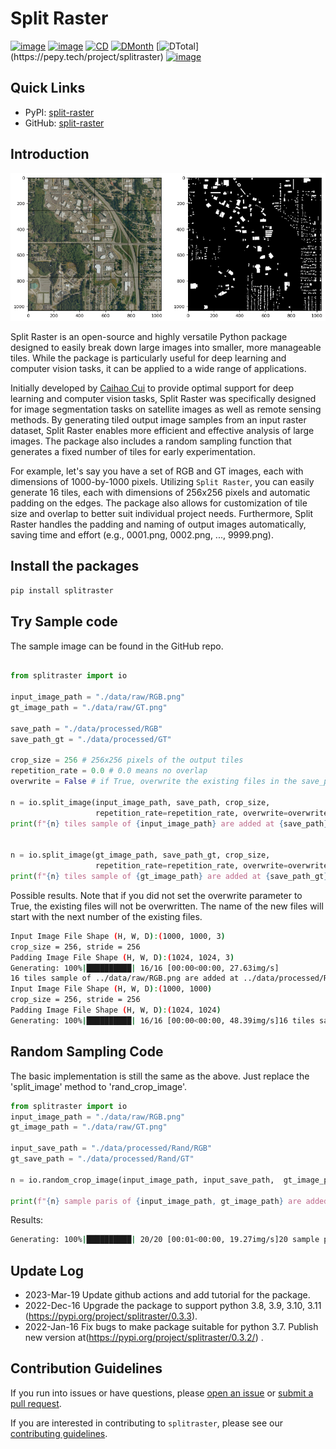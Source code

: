 # Split Raster

[![image](https://img.shields.io/pypi/pyversions/splitraster)](https://python.org/pypi/splitraster)
[![image](https://img.shields.io/pypi/v/splitraster?color=g)](https://python.org/pypi/splitraster)
[![CD](https://img.shields.io/github/actions/workflow/status/cuicaihao/split_raster/python-CD.yml?branch=master)](https://github.com/cuicaihao/split_raster/actions/workflows/python-CD.yml)
[![DMonth](https://pepy.tech/badge/splitraster/month)](https://pepy.tech/project/splitraster)
[![DTotal](https://pepy.tech/badge/splitraster?)](https://pepy.tech/project/splitraster)
[![image](https://img.shields.io/github/license/cuicaihao/split_raster?color=blue)](https://python.org/pypi/splitraster)


## Quick Links

- PyPI: [split-raster](https://pypi.org/project/splitraster/)
- GitHub: [split-raster](https://github.com/cuicaihao/split_raster)

## Introduction

![Sample Image](img/split_raster_sample.png)

Split Raster is an open-source and highly versatile Python package designed to easily break down large images into smaller, more manageable tiles. While the package is particularly useful for deep learning and computer vision tasks, it can be applied to a wide range of applications.

Initially developed by [Caihao Cui](https://github.com/cuicaihao) to provide optimal support for deep learning and computer vision tasks, Split Raster was specifically designed for image segmentation tasks on satellite images as well as remote sensing methods. By generating tiled output image samples from an input raster dataset, Split Raster enables more efficient and effective analysis of large images. The package also includes a random sampling function that generates a fixed number of tiles for early experimentation.

For example, let's say you have a set of RGB and GT images, each with dimensions of 1000-by-1000 pixels. Utilizing `Split Raster`, you can easily generate 16 tiles, each with dimensions of 256x256 pixels and automatic padding on the edges. The package also allows for customization of tile size and overlap to better suit individual project needs. Furthermore, Split Raster handles the padding and naming of output images automatically, saving time and effort (e.g., 0001.png, 0002.png, ..., 9999.png).

## Install the packages

```bash
pip install splitraster
```

## Try Sample code

The sample image can be found in the GitHub repo.

```python

from splitraster import io

input_image_path = "./data/raw/RGB.png"
gt_image_path = "./data/raw/GT.png"

save_path = "./data/processed/RGB"
save_path_gt = "./data/processed/GT"

crop_size = 256 # 256x256 pixels of the output tiles
repetition_rate = 0.0 # 0.0 means no overlap
overwrite = False # if True, overwrite the existing files in the save_path

n = io.split_image(input_image_path, save_path, crop_size,
                   repetition_rate=repetition_rate, overwrite=overwrite)
print(f"{n} tiles sample of {input_image_path} are added at {save_path}")


n = io.split_image(gt_image_path, save_path_gt, crop_size,
                   repetition_rate=repetition_rate, overwrite=overwrite)
print(f"{n} tiles sample of {gt_image_path} are added at {save_path_gt}")


```

Possible results. Note that if you did not set the overwrite parameter to True, the existing files will not be overwritten. The name of the new files will start with the next number of the existing files.

```bash
Input Image File Shape (H, W, D):(1000, 1000, 3)
crop_size = 256, stride = 256
Padding Image File Shape (H, W, D):(1024, 1024, 3)
Generating: 100%|██████████| 16/16 [00:00<00:00, 27.63img/s]
16 tiles sample of ../data/raw/RGB.png are added at ../data/processed/RGB
Input Image File Shape (H, W, D):(1000, 1000)
crop_size = 256, stride = 256
Padding Image File Shape (H, W, D):(1024, 1024)
Generating: 100%|██████████| 16/16 [00:00<00:00, 48.39img/s]16 tiles sample of ../data/raw/GT.png are added at ../data/processed/GT
```
 

## Random Sampling Code

The basic implementation is still the same as the above. Just replace the 'split_image' method to 'rand_crop_image'.

```python
from splitraster import io
input_image_path = "./data/raw/RGB.png"
gt_image_path = "./data/raw/GT.png"

input_save_path = "./data/processed/Rand/RGB"
gt_save_path = "./data/processed/Rand/GT"

n = io.random_crop_image(input_image_path, input_save_path,  gt_image_path, gt_save_path, crop_size=256, crop_number=20, img_ext='.png', label_ext='.png', overwrite=True)

print(f"{n} sample paris of {input_image_path, gt_image_path} are added at {input_save_path, gt_save_path}.")

```
Results:

```bash
Generating: 100%|██████████| 20/20 [00:01<00:00, 19.27img/s]20 sample paris of ('../data/raw/RGB.png', '../data/raw/GT.png') are added at ('../data/processed/Rand/RGB', '../data/processed/Rand/GT').
```

 
## Update Log
- 2023-Mar-19  Update github actions and add tutorial for the package.
- 2022-Dec-16  Upgrade the package to support python 3.8, 3.9, 3.10, 3.11 (https://pypi.org/project/splitraster/0.3.3).
- 2022-Jan-16  Fix bugs to make package suitable for python 3.7. Publish new version at(https://pypi.org/project/splitraster/0.3.2/) .
 
## Contribution Guidelines

If you run into issues or have questions, please [open an issue](https://github.com/cuicaihao/split_raster/issues) or [submit a pull request](https://github.com/cuicaihao/split_raster/pulls).

If you are interested in contributing to `splitraster`, please see our [contributing guidelines](../CONTRIBUTING.md).
  